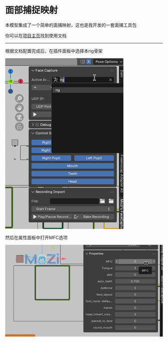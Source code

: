 # 面部捕捉映射

本模型集成了一个简单的面捕映射，这也是我开发的一套面捕工具包

你可以在[项目主页](https://github.com/mozi1924/mediapipe-facecap-for-blender)找到使用文档

---

根据文档配置完成后，在插件面板中选择本rig骨架

![面捕插件面板](/asstes/facecap/1.png)

然后在属性面板中打开MFC选项

![属性面板](/asstes/facecap/2.png)